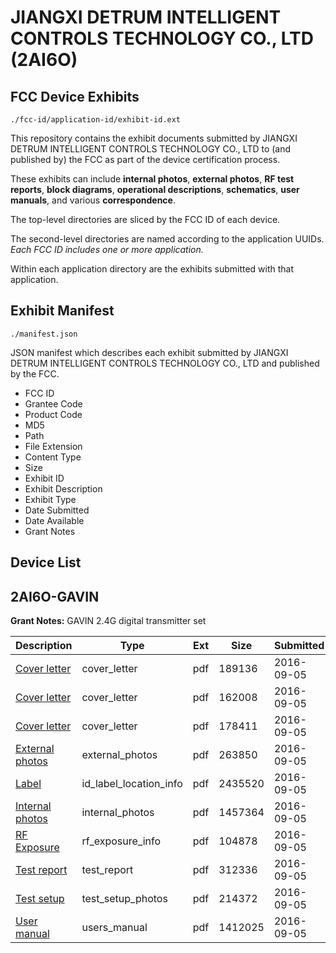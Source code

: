 # JIANGXI DETRUM INTELLIGENT CONTROLS TECHNOLOGY CO., LTD (2AI6O)
## FCC Device Exhibits

```
./fcc-id/application-id/exhibit-id.ext
```

This repository contains the exhibit documents submitted by JIANGXI DETRUM INTELLIGENT CONTROLS TECHNOLOGY CO., LTD to (and published by) the FCC as part of the device certification process.

These exhibits can include **internal photos**, **external photos**, **RF test reports**, **block diagrams**, **operational descriptions**, **schematics**, **user manuals**, and various **correspondence**.

The top-level directories are sliced by the FCC ID of each device.

The second-level directories are named according to the application UUIDs. *Each FCC ID includes one or more application.*

Within each application directory are the exhibits submitted with that application. 

## Exhibit Manifest

```
./manifest.json
```

JSON manifest which describes each exhibit submitted by JIANGXI DETRUM INTELLIGENT CONTROLS TECHNOLOGY CO., LTD and published by the FCC.

- FCC ID
- Grantee Code
- Product Code
- MD5
- Path
- File Extension
- Content Type
- Size
- Exhibit ID
- Exhibit Description
- Exhibit Type
- Date Submitted
- Date Available
- Grant Notes

## Device List
## 2AI6O-GAVIN
**Grant Notes:** GAVIN 2.4G digital transmitter set

| Description | Type | Ext | Size | Submitted | Available |
| ----------- | ---- | --- | ---- | --------- | --------- |
| [Cover letter](2AI6O-GAVIN/40a4e8a71409d28d48be4b1799161a7d/3122650.pdf) | cover_letter | pdf | 189136 | 2016-09-05 | 2016-09-05 |
| [Cover letter](2AI6O-GAVIN/40a4e8a71409d28d48be4b1799161a7d/3122651.pdf) | cover_letter | pdf | 162008 | 2016-09-05 | 2016-09-05 |
| [Cover letter](2AI6O-GAVIN/40a4e8a71409d28d48be4b1799161a7d/3122652.pdf) | cover_letter | pdf | 178411 | 2016-09-05 | 2016-09-05 |
| [External photos](2AI6O-GAVIN/40a4e8a71409d28d48be4b1799161a7d/3122653.pdf) | external_photos | pdf | 263850 | 2016-09-05 | 2016-10-20 |
| [Label](2AI6O-GAVIN/40a4e8a71409d28d48be4b1799161a7d/3122654.pdf) | id_label_location_info | pdf | 2435520 | 2016-09-05 | 2016-09-05 |
| [Internal photos](2AI6O-GAVIN/40a4e8a71409d28d48be4b1799161a7d/3122655.pdf) | internal_photos | pdf | 1457364 | 2016-09-05 | 2016-10-20 |
| [RF Exposure](2AI6O-GAVIN/40a4e8a71409d28d48be4b1799161a7d/3122657.pdf) | rf_exposure_info | pdf | 104878 | 2016-09-05 | 2016-09-05 |
| [Test report](2AI6O-GAVIN/40a4e8a71409d28d48be4b1799161a7d/3122659.pdf) | test_report | pdf | 312336 | 2016-09-05 | 2016-09-05 |
| [Test setup](2AI6O-GAVIN/40a4e8a71409d28d48be4b1799161a7d/3122660.pdf) | test_setup_photos | pdf | 214372 | 2016-09-05 | 2016-10-20 |
| [User manual](2AI6O-GAVIN/40a4e8a71409d28d48be4b1799161a7d/3122661.pdf) | users_manual | pdf | 1412025 | 2016-09-05 | 2016-10-20 |
